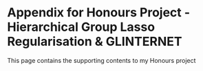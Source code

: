 # Appendix for Honours Project - Hierarchical Group Lasso Regularisation & GLINTERNET

This page contains the supporting contents to my Honours project

